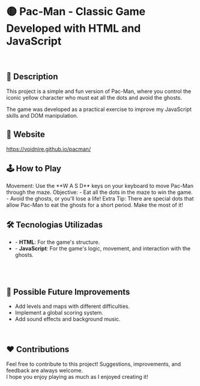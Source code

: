 # 🟡 Pac-Man - Classic Game Developed with HTML and JavaScript
<br/>
<h2>🎯 Description</h2>
This project is a simple and fun version of Pac-Man, where you control the iconic yellow character who must eat all the dots and avoid the ghosts.

The game was developed as a practical exercise to improve my JavaScript skills and DOM manipulation.
</br>

<h2>🔗 Website</h2>
<a href="https://voidnire.github.io/pacman/">https://voidnire.github.io/pacman/</a>

<h2>🕹️ How to Play</h2>
Movement: Use the **W A S D** keys on your keyboard to move Pac-Man through the maze. 
Objective: 
- Eat all the dots in the maze to win the game. 
- Avoid the ghosts, or you'll lose a life! 
Extra Tip: There are special dots that allow Pac-Man to eat the ghosts for a short period. Make the most of it! 
 </br>
 
<h2>🛠️ Tecnologias Utilizadas</h2>
<ul>
  <li>- <b>HTML</b>: For the game's structure.</li>
  <li> - <b>JavaScript</b>: For the game's logic, movement, and interaction with the ghosts.</li>
</ul>

</br>

</br>
<h2>🔮 Possible Future Improvements</h2>
<ul>
  <li>Add levels and maps with different difficulties.</li>
  <li>Implement a global scoring system.</li>
  <li>Add sound effects and background music.</li>
</ul>
</br>

<h2>❤️ Contributions</h2>
Feel free to contribute to this project! Suggestions, improvements, and feedback are always welcome.
</br>
I hope you enjoy playing as much as I enjoyed creating it!
